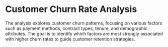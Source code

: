 # Customer Churn Rate Analysis

The analysis explores customer churn patterns, focusing on various factors such as payment methods, contract types, tenure, and demographic attributes.
The goal is to identify which factors are most strongly associated with higher churn rates to guide customer retention strategies.
